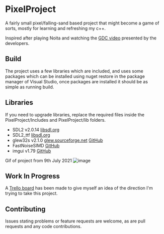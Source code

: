 # PixelProject
 A fairly small pixel/falling-sand based project that might become a game of sorts, mostly for learning and refreshing my c++.

 Inspired after playing Noita and watching the [GDC video](https://www.youtube.com/watch?v=prXuyMCgbTc) presented by the developers.
 
 ## Build
 
 The project uses a few libraries which are included, and uses some packages which can be installed using nuget restore in the package manager of Visual Studio, once packages are installed it should be as simple as running build.
 
 ## Libraries
 
 If you need to upgrade libraries, replace the required files inside the PixelProject/Includes and PixelProject/lib folders.
 
 - SDL2 v2.0.14 [libsdl.org](https://www.libsdl.org/)
 - SDL2_ttf [libsdl.org](https://www.libsdl.org/projects/SDL_ttf/)
 - glew32s v2.1.0 [glew.sourceforge.net](http://glew.sourceforge.net/) [GitHub](https://github.com/nigels-com/glew)
 - FastNoiseSIMD [GitHub](https://github.com/Auburn/FastNoiseSIMD)
 - imgui v1.79 [GitHub](https://github.com/ocornut/imgui)
 
Gif of project from 9th July 2021
![image](https://user-images.githubusercontent.com/8342701/125050297-336f5900-e0e5-11eb-8247-a91476321cf0.gif)
 
## Work In Progress
A [Trello board](https://trello.com/b/o60PZQ21/pixelproject) has been made to give myself an idea of the direction I'm trying to take this project.
 
## Contributing
Issues stating problems or feature requests are welcome, as are pull requests and any code contributions.
